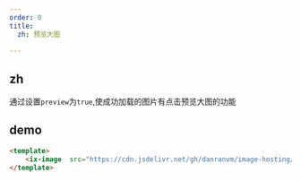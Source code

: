 ```yaml
---
order: 0
title:
  zh: 预览大图
 
---
```


## zh

通过设置`preview`为`true`,使成功加载的图片有点击预览大图的功能

## demo

```html
<template>
    <ix-image  src="https://cdn.jsdelivr.net/gh/danranvm/image-hosting/images/idux.jpg" :preview="true"  width="200px" height="200px" />
</template>
```
